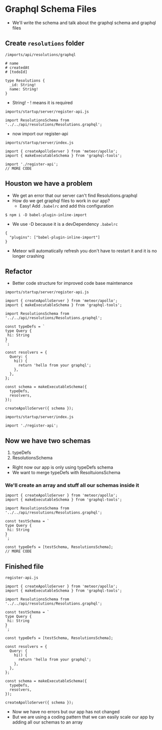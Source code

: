 # Graphql Schema Files
* We'll write the schema and talk about the graphql schema and graphql files

## Create `resolutions` folder
`/imports/api/resolutions/graphql`

```
# name
# createdAt
# [todoId]

type Resolutions {
  _id: String!
  name: String!
}
```

* String! - ! means it is required

`imports/startup/server/register-api.js`

```
import ResolutionsSchema from '../../api/resolutions/Resolutions.graphql';
```

* now import our register-api

`imports/startup/server/index.js`

```
import { createApolloServer } from 'meteor/apollo';
import { makeExecutableSchema } from 'graphql-tools';

import './register-api';
// MORE CODE
```

## Houston we have a problem
* We get an error that our server can't find Resolutions.graphql
* How do we get graphql files to work in our app?
    - Easy! Add `.babelrc` and add this configuration

`$ npm i -D babel-plugin-inline-import`

* We use -D because it is a devDependency
`.babelrc`

```
{
  "plugins": ["babel-plugin-inline-import"]
}
```

* Meteor will automatically refresh you don't have to restart it and it is no longer crashing

## Refactor
* Better code structure for improved code base maintenance

`imports/startup/server/register-api.js`

```
import { createApolloServer } from 'meteor/apollo';
import { makeExecutableSchema } from 'graphql-tools';

import ResolutionsSchema from '../../api/resolutions/Resolutions.graphql';

const typeDefs = `
type Query {
 hi: String 
}
`;

const resolvers = {
  Query: {
    hi() {
      return 'hello from your graphql';
    },
  },
};

const schema = makeExecutableSchema({
  typeDefs,
  resolvers,
});

createApolloServer({ schema });

```

`imports/startup/server/index.js`

```
import './register-api';
```

## Now we have two schemas
1. typeDefs
2. ResolutionsSchema

* Right now our app is only using typeDefs schema
* We want to merge typeDefs with ResoltuionsSchema

### We'll create an array and stuff all our schemas inside it

```
import { createApolloServer } from 'meteor/apollo';
import { makeExecutableSchema } from 'graphql-tools';

import ResolutionsSchema from '../../api/resolutions/Resolutions.graphql';

const testSchema = `
type Query {
 hi: String 
}
`;

const typeDefs = [testSchema, ResolutionsSchema];
// MORE CODE
```

## Finished file
`register-api.js`

```
import { createApolloServer } from 'meteor/apollo';
import { makeExecutableSchema } from 'graphql-tools';

import ResolutionsSchema from '../../api/resolutions/Resolutions.graphql';

const testSchema = `
type Query {
 hi: String 
}
`;

const typeDefs = [testSchema, ResolutionsSchema];

const resolvers = {
  Query: {
    hi() {
      return 'hello from your graphql';
    },
  },
};

const schema = makeExecutableSchema({
  typeDefs,
  resolvers,
});

createApolloServer({ schema });
```

* Now we have no errors but our app has not changed
* But we are using a coding pattern that we can easily scale our app by adding all our schemas to an array




